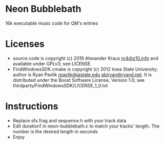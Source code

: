 # Neon Bubblebath
16k executable music code for QM's entries

# Licenses
* source code is copyright (c) 2019 Alexander Kraus <nr4@z10.info> and available under GPLv3; see LICENSE.
* FindWindowsSDK.cmake is copyright (c) 2012 Iowa State University; author is Ryan Pavlik <rpavlik@iastate.edu> <abiryan@ryand.net>. It is distributed under the Boost Software License, Version 1.0; see thirdparty/FindWindowsSDK/LICENSE_1_0.txt

# Instructions
* Replace sfx.frag and sequence.h with your track data
* Edit duration1 in neon-bubblebath.c to match your tracks' length. The number is the desired length in seconds
* Enjoy
